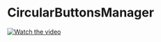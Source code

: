 # CircularButtonsManager
[![Watch the video](https://i.imgur.com/vKb2F1B.png)](https://github.com/jerome-jossent/CircularButtonsManager/blob/master/Medias/RingButtons%202021-02-15%2008-04-26.mp4)
